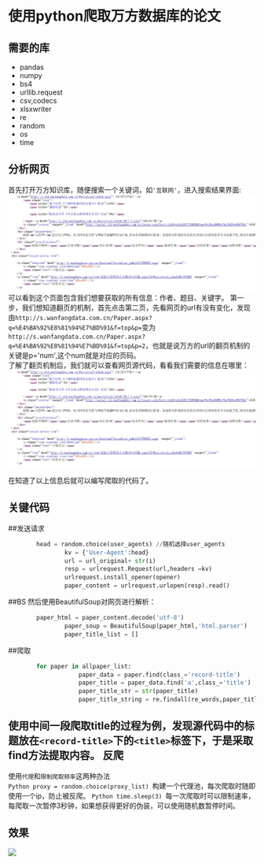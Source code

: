 
使用python爬取万方数据库的论文
====
需要的库
------
* pandas 
* numpy
* bs4
* urllib.request
* csv,codecs
* xlsxwriter
* re
* random
* os
* time

分析网页
-------
首先打开万方知识库，随便搜索一个关键词，如`'互联网'`，进入搜索结果界面:
![](https://github.com/jbxiang/pictures_wf/blob/master/wf_url_info.JPG)  
可以看到这个页面包含我们想要获取的所有信息：作者、题目、关键字。    第一步，我们想知道翻页的机制，首先点击第二页，先看网页的url有没有变化，发现由```http://s.wanfangdata.com.cn/Paper.aspx?q=%E4%BA%92%E8%81%94%E7%BD%91&f=top&p=```变为```http://s.wanfangdata.com.cn/Paper.aspx?q=%E4%BA%92%E8%81%94%E7%BD%91&f=top&p=2```，也就是说万方的url的翻页机制的关键是p='num',这个num就是对应的页码。  
了解了翻页机制后，我们就可以查看网页源代码，看看我们需要的信息在哪里：  
![](https://github.com/jbxiang/pictures_wf/blob/master/wf_url_info.JPG)

在知道了以上信息后就可以编写爬取的代码了。

关键代码
--------  
##发送请求  
```Python
        head = random.choice(user_agents) //随机选择user_agents
				kv = {'User-Agent':head}
				url = url_original+ str(i)
				resp = urlrequest.Request(url,headers =kv)
				urlrequest.install_opener(opener)
				paper_content = urlrequest.urlopen(resp).read()
```
##BS
然后使用BeautifulSoup对网页进行解析：  
```Python
        paper_html = paper_content.decode('utf-8')
				paper_soup = BeautifulSoup(paper_html,'html.parser')
				paper_title_list = []
```
##爬取
```Python
		for paper in allpaper_list:
					paper_data = paper.find(class_='record-title')
					paper_title = paper_data.find('a',class_='title')
					paper_title_str = str(paper_title)
					paper_title_string = re.findall(re_words,paper_title_str)
```
使用中间一段爬取title的过程为例，发现源代码中的标题放在```<record-title>```下的```<title>```标签下，于是采取find方法提取内容。
反爬
--------
使用`代理`和`限制爬取频率`这两种办法    
```Python proxy = random.choice(proxy_list) ```构建一个代理池，每次爬取时随即使用一个ip，防止被反爬。
```Python time.sleep(3) ```每一次爬取时可以限制速率，每爬取一次暂停3秒钟，如果想获得更好的伪装，可以使用随机数暂停时间。

效果
--------
![](https://github.com/jbxiang/pictures_wf/blob/master/results.JPG)
